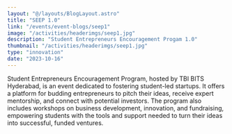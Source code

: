 ```yaml
---
layout: "@/layouts/BlogLayout.astro"
title: "SEEP 1.0"
link: "/events/event-blogs/seep1"
image: "/activities/headerimgs/seep1.jpg"
description: "Student Entrepreneurs Encouragement Progam 1.0"
thumbnail: "/activities/headerimgs/seep1.jpg"
type: "innovation"
date: "2023-10-16"
---
```


Student Entrepreneurs Encouragement Program, hosted by TBI BITS Hyderabad, is an event dedicated to fostering student-led startups. It offers a platform for budding entrepreneurs to pitch their ideas, receive expert mentorship, and connect with potential investors. The program also includes workshops on business development, innovation, and fundraising, empowering students with the tools and support needed to turn their ideas into successful, funded ventures.